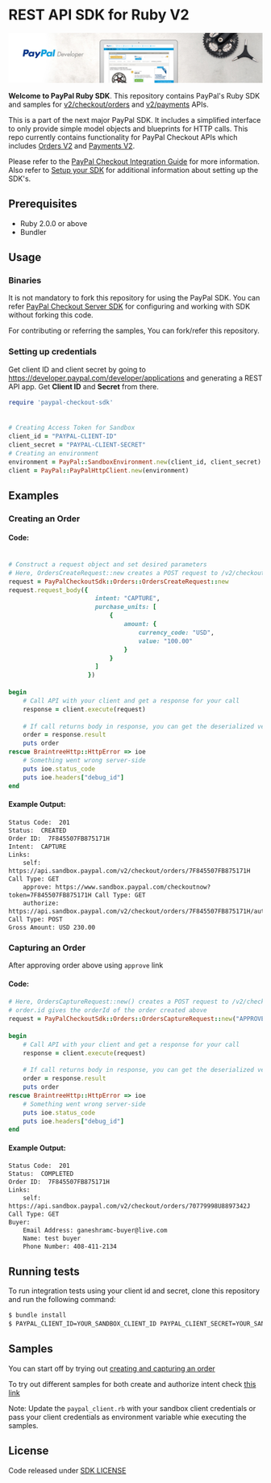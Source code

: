 # REST API SDK for Ruby V2

![Home Image](homepage.jpg)

__Welcome to PayPal Ruby SDK__. This repository contains PayPal's Ruby SDK and samples for [v2/checkout/orders](https://developer.paypal.com/docs/api/orders/v2/) and [v2/payments](https://developer.paypal.com/docs/api/payments/v2/) APIs.

This is a part of the next major PayPal SDK. It includes a simplified interface to only provide simple model objects and blueprints for HTTP calls. This repo currently contains functionality for PayPal Checkout APIs which includes [Orders V2](https://developer.paypal.com/docs/api/orders/v2/) and [Payments V2](https://developer.paypal.com/docs/api/payments/v2/).

Please refer to the [PayPal Checkout Integration Guide](https://developer.paypal.com/docs/checkout/) for more information. Also refer to [Setup your SDK](https://developer.paypal.com/docs/checkout/reference/server-integration/setup-sdk/) for additional information about setting up the SDK's. 


## Prerequisites

- Ruby 2.0.0 or above
- Bundler

## Usage
### Binaries

It is not mandatory to fork this repository for using the PayPal SDK. You can refer [PayPal Checkout Server SDK](https://developer.paypal.com/docs/checkout/reference/server-integration) for configuring and working with SDK without forking this code.

For contributing or referring the samples, You can fork/refer this repository. 

### Setting up credentials
Get client ID and client secret by going to https://developer.paypal.com/developer/applications and generating a REST API app. Get <b>Client ID</b> and <b>Secret</b> from there.

```ruby
require 'paypal-checkout-sdk'
  

# Creating Access Token for Sandbox
client_id = "PAYPAL-CLIENT-ID"
client_secret = "PAYPAL-CLIENT-SECRET"
# Creating an environment
environment = PayPal::SandboxEnvironment.new(client_id, client_secret)
client = PayPal::PayPalHttpClient.new(environment)
```

## Examples

### Creating an Order

#### Code: 
```ruby

# Construct a request object and set desired parameters
# Here, OrdersCreateRequest::new creates a POST request to /v2/checkout/orders
request = PayPalCheckoutSdk::Orders::OrdersCreateRequest::new
request.request_body({
                        intent: "CAPTURE",
                        purchase_units: [
                            {
                                amount: {
                                    currency_code: "USD",
                                    value: "100.00"
                                }
                            }
                        ]
                      })

begin
    # Call API with your client and get a response for your call
    response = client.execute(request)

    # If call returns body in response, you can get the deserialized version from the result attribute of the response
    order = response.result
    puts order
rescue BraintreeHttp::HttpError => ioe
    # Something went wrong server-side
    puts ioe.status_code
    puts ioe.headers["debug_id"]
end
```

#### Example Output:
```
Status Code:  201
Status:  CREATED
Order ID:  7F845507FB875171H
Intent:  CAPTURE
Links:
	self: https://api.sandbox.paypal.com/v2/checkout/orders/7F845507FB875171H	Call Type: GET
	approve: https://www.sandbox.paypal.com/checkoutnow?token=7F845507FB875171H	Call Type: GET
	authorize: https://api.sandbox.paypal.com/v2/checkout/orders/7F845507FB875171H/authorize	Call Type: POST
Gross Amount: USD 230.00
```

### Capturing an Order
After approving order above using `approve` link

#### Code:
```ruby
# Here, OrdersCaptureRequest::new() creates a POST request to /v2/checkout/orders
# order.id gives the orderId of the order created above
request = PayPalCheckoutSdk::Orders::OrdersCaptureRequest::new("APPROVED-ORDER-ID")

begin
    # Call API with your client and get a response for your call
    response = client.execute(request) 
    
    # If call returns body in response, you can get the deserialized version from the result attribute of the response
    order = response.result
    puts order
rescue BraintreeHttp::HttpError => ioe
    # Something went wrong server-side
    puts ioe.status_code
    puts ioe.headers["debug_id"]
end
```

#### Example Output:
```
Status Code:  201
Status:  COMPLETED
Order ID:  7F845507FB875171H
Links: 
	self: https://api.sandbox.paypal.com/v2/checkout/orders/70779998U8897342J	Call Type: GET
Buyer:
	Email Address: ganeshramc-buyer@live.com
	Name: test buyer
	Phone Number: 408-411-2134
```

## Running tests

To run integration tests using your client id and secret, clone this repository and run the following command:
```sh
$ bundle install
$ PAYPAL_CLIENT_ID=YOUR_SANDBOX_CLIENT_ID PAYPAL_CLIENT_SECRET=YOUR_SANDBOX_CLIENT_SECRET rspec spec
```

## Samples

You can start off by trying out [creating and capturing an order](/samples/capture_intent_examples/run_all.rb)

To try out different samples for both create and authorize intent check [this link](/samples)

Note: Update the `paypal_client.rb` with your sandbox client credentials or pass your client credentials as environment variable whie executing the samples.


## License
Code released under [SDK LICENSE](LICENSE)  

